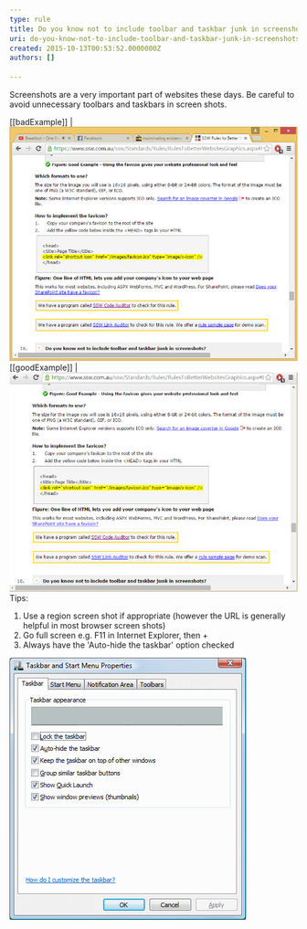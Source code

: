 ```yaml
---
type: rule
title: Do you know not to include toolbar and taskbar junk in screenshots?
uri: do-you-know-not-to-include-toolbar-and-taskbar-junk-in-screenshots
created: 2015-10-13T00:53:52.0000000Z
authors: []

---
```


Screenshots are a very important part of websites these days. Be careful to avoid unnecessary toolbars and taskbars in screen shots.
 
[[badExample]]
| ![This screenshot includes personal browsers](Bad_Screenshot-with-personal-data.JPG)
[[goodExample]]
| ![This screenshot has been cropped to hide personal browsers](Good_No-Personal-Info.jpg)
Tips:

1. Use a region screen shot if appropriate (however the URL is generally helpful in most browser screen shots)
2. Go full screen e.g. F11 in Internet Explorer, then +
3. Always have the 'Auto-hide the taskbar' option checked

![Always have the 'Auto-hide the taskbar' option checked so you do be screen shots](Good_Auto-Hide-Taskbar.gif)
